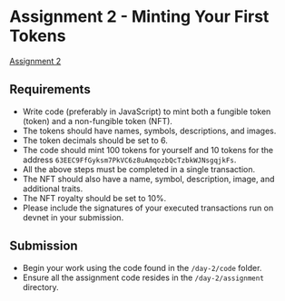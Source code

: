 # Assignment 2 - Minting Your First Tokens

[Assignment 2](https://classroom.github.com/a/yO3cK1FF)

## Requirements
- Write code (preferably in JavaScript) to mint both a fungible token (token) and a non-fungible token (NFT).
- The tokens should have names, symbols, descriptions, and images.
- The token decimals should be set to 6.
- The code should mint 100 tokens for yourself and 10 tokens for the address `63EEC9FfGyksm7PkVC6z8uAmqozbQcTzbkWJNsgqjkFs`.
- All the above steps must be completed in a single transaction.
- The NFT should also have a name, symbol, description, image, and additional traits.
- The NFT royalty should be set to 10%.
- Please include the signatures of your executed transactions run on devnet in your submission.

## Submission
- Begin your work using the code found in the `/day-2/code` folder.
- Ensure all the assignment code resides in the `/day-2/assignment` directory.